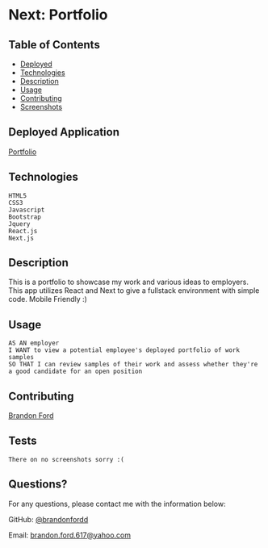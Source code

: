 # Next: Portfolio

## Table of Contents
* [Deployed](#deployed)
* [Technologies](#technologies)
* [Description](#description)
* [Usage](#usage)
* [Contributing](#contributing)
* [Screenshots](#screenshots)

## Deployed Application 

[Portfolio](next-portfolio-ten-xi.vercel.app/)

## Technologies

```
HTML5
CSS3
Javascript
Bootstrap
Jquery
React.js
Next.js
```

## Description

This is a portfolio to showcase my work and various ideas to employers. This app utilizes React and Next to give a fullstack environment with simple code. Mobile Friendly :)

## Usage 

```
AS AN employer
I WANT to view a potential employee's deployed portfolio of work samples
SO THAT I can review samples of their work and assess whether they're a good candidate for an open position
```

## Contributing

[Brandon Ford](https://api.github.com/users/brandonfordd)

## Tests

```
There on no screenshots sorry :(
```

## Questions?
For any questions, please contact me with the information below:

GitHub: [@brandonfordd](https://api.github.com/users/brandonfordd)

Email: brandon.ford.617@yahoo.com
  